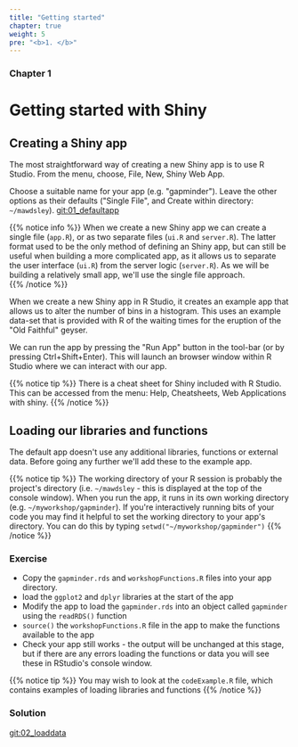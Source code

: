 ```yaml
---
title: "Getting started"
chapter: true
weight: 5
pre: "<b>1. </b>"
---
```


### Chapter 1

# Getting started with Shiny

## Creating a Shiny app

The most straightforward way of creating a new Shiny app is to use R Studio.  From the menu, choose, File, New, Shiny Web App.  

Choose a suitable name for your app (e.g. "gapminder").   Leave the other options as their defaults ("Single File", and Create within directory: `~/mawdsley`).  [git:01_defaultapp](https://github.com/UoMResearchIT/RSE18-shiny-workshop-materials/commit/65f7be7dc0b2c9d908b558130107db8d1f483178)

{{% notice info %}}
When we create a new Shiny app we can create a single file (`app.R`), or as two separate files (`ui.R` and `server.R`).   The latter format used to be the only method of defining an Shiny app, but can still be useful when building a more complicated app, as it allows us to separate the user interface (`ui.R`) from the server logic (`server.R`).  As we will be building a relatively small app, we'll use the single file approach.  
{{% /notice %}}

When we create a new Shiny app in R Studio, it creates an example app that allows us to alter the number of bins in a histogram.  This uses an example data-set that is provided with R of the waiting times for the eruption of the "Old Faithful" geyser.

We can run the app by pressing the "Run App" button in the tool-bar (or by pressing Ctrl+Shift+Enter).  This will launch an browser window within R Studio where we can interact with our app.  

{{% notice tip %}}
There is a cheat sheet for Shiny included with R Studio.  This can be accessed from the menu: Help, Cheatsheets, Web Applications with shiny.
{{% /notice %}}

## Loading our libraries and functions

The default app doesn't use any additional libraries, functions or external data.  Before going any further we'll add these to the example app.

{{% notice tip %}}
The working directory of your R session is probably the project's directory (i.e. `~/mawdsley` - this is displayed at the top of the console window).  When you run the app, it runs in its own working directory (e.g. `~/myworkshop/gapminder`).   If you're interactively running bits of your code you may find it helpful to set the working directory to your app's directory. You can do this by typing `setwd("~/myworkshop/gapminder")`
{{% /notice %}}

### Exercise

* Copy the `gapminder.rds` and `workshopFunctions.R` files into your app directory.
* load the `ggplot2` and `dplyr` libraries at the start of the app
* Modify the app to load the `gapminder.rds` into an object called `gapminder` using the `readRDS()` function
* `source()` the `workshopFunctions.R` file in the app to make the functions available to the app
* Check your app still works - the output will be unchanged at this stage, but if there are any errors loading the functions or data you will see these in RStudio's console window.

{{% notice tip %}}
You may wish to look at the `codeExample.R` file, which contains examples of loading libraries and functions
{{% /notice %}}

### Solution

[git:02_loaddata](https://github.com/UoMResearchIT/RSE18-shiny-workshop-materials/commit/7f3298332b887b2015d8b6636e46b4a37bb15906)

